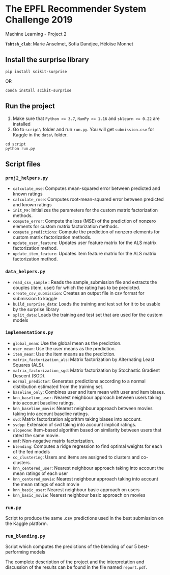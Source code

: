 # The EPFL Recommender System Challenge 2019
Machine Learning - Project 2

**`Tshtsh_club`**: Marie Anselmet, Sofia Dandjee, Héloïse Monnet

## Install the surprise library

~~~~shell
pip install scikit-surprise
~~~~

OR

~~~~shell
conda install scikit-surprise
~~~~

## Run the project
1. Make sure that ```Python >= 3.7```, ```NumPy >= 1.16``` and ```sklearn >= 0.22``` are installed
2. Go to `script\` folder and run ```run.py```. You will get ```submission.csv``` for Kaggle in the ```data\``` folder.

~~~~shell
cd script
python run.py
~~~~

## Script files

### ```proj2_helpers.py```

- `calculate_mse`: Computes mean-squared error between predicted and known ratings
- `calculate_rmse`: Computes root-mean-squared error between predicted and known ratings
- `init_MF`: Initializes the parameters for the custom matrix factorization methods.
- `compute_error`: Compute the loss (MSE) of the prediction of nonzero elements for custom matrix factorization methods.
- `compute_predictions`: Compute the prediction of nonzero elements for custom matrix factorization methods.
- `update_user_feature`: Updates user feature matrix for the ALS matrix factorization method.
- `update_item_feature`: Updates item feature matrix for the ALS matrix factorization method.

### ```data_helpers.py```

- `read_csv_sample` : Reads the sample_submission file and extracts the couples (item, user) for which the rating has to be predicted.
- `create_csv_submission`: Creates an output file in csv format for submission to kaggle
- `build_surprise_data`: Loads the training and test set for it to be usable by the surprise library
- `split_data`: Loads the training and test set that are used for the custom models

### ```implementations.py```

- `global_mean`: Use the global mean as the prediction.
- `user_mean`: Use the user means as the prediction.
- `item_mean`: Use the item means as the prediction.
- `matrix_factorization_als`: Matrix factorization by Alternating Least Squares (ALS).
- `matrix_factorization_sgd`: Matrix factorization by Stochastic Gradient Descent (SGD).
- `normal_predictor`: Generates predictions according to a normal distribution estimated from the training set.
- `baseline_only`: Combines user and item mean with user and item biases.
- `knn_baseline_user`: Nearest neighbour approach between users taking into account baseline ratings.
- `knn_baseline_movie`: Nearest neighbour approach between movies taking into account baseline ratings.
- `svd`: Matrix factorization algorithm taking biases into account.
- `svdpp`: Extension of svd taking into account implicit ratings.
- `slopeone`: Item-based algorithm based on similarity between users that rated the same movie.
- `nmf`: Non-negative matrix factorization.
- `blending`: Computes a ridge regression to find optimal weights for each of the fed models
- `co_clustering`: Users and items are assigned to clusters and co-clusters.
- `knn_centered_user`: Nearest neighbour approach taking into account the mean ratings of each user
- `knn_centered_movie`: Nearest neighbour approach taking into account the mean ratings of each movie
- `knn_basic_user`: Nearest neighbour basic approach on users
- `knn_basic_movie`: Nearest neighbour basic approach on movies

### ```run.py```

Script to produce the same .csv predictions used in the best submission on the Kaggle platform.

### ```run_blending.py```

Script which computes the predictions of the blending of our 5 best-performing models




The complete description of the project and the interpretation and discussion of the results can be found in the file named ```report.pdf```.

